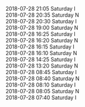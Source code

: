 2018-07-28 21:05 Saturday  I  
2018-07-28 20:35 Saturday  N  
2018-07-28 20:30 Saturday  I  
2018-07-28 19:00 Saturday  N  
2018-07-28 16:25 Saturday  I  
2018-07-28 16:20 Saturday  N  
2018-07-28 16:15 Saturday  I  
2018-07-28 16:10 Saturday  N  
2018-07-28 14:25 Saturday  I  
2018-07-28 13:20 Saturday  N  
2018-07-28 08:45 Saturday  I  
2018-07-28 08:40 Saturday  N  
2018-07-28 08:10 Saturday  I  
2018-07-28 08:05 Saturday  N  
2018-07-28 07:40 Saturday  I  
